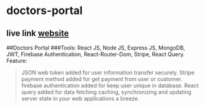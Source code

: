 # doctors-portal

## live link [website](https://doctors-portal-a2a44.web.app/)

##Doctors Portal
###Tools: React JS, Node JS, Express JS, MongoDB, JWT, Firebase Authentication, React-Router-Dom, Stripe, React Query.
Feature:
> JSON web token added for user information transfer securely.
> Stripe payment method added for get payment from user or customer.
> firebase authentication added for keep user unique in database.
> React query added for data fetching caching, synchronizing and updating server state in your web applications a breeze.